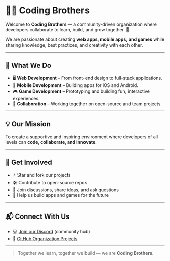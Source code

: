 # 👨‍💻 Coding Brothers

Welcome to **Coding Brothers** — a community-driven organization where developers collaborate to learn, build, and grow together. 🚀  

We are passionate about creating **web apps, mobile apps, and games** while sharing knowledge, best practices, and creativity with each other.

---

## 🌟 What We Do
- 🖥 **Web Development** – From front-end design to full-stack applications.  
- 📱 **Mobile Development** – Building apps for iOS and Android.  
- 🎮 **Game Development** – Prototyping and building fun, interactive experiences.  
- 🤝 **Collaboration** – Working together on open-source and team projects.  

---

## 💡 Our Mission
To create a supportive and inspiring environment where developers of all levels can **code, collaborate, and innovate**.  

---

## 🚀 Get Involved
- ⭐ Star and fork our projects  
- 🛠 Contribute to open-source repos  
- 💬 Join discussions, share ideas, and ask questions  
- 🎯 Help us build apps and games for the future  

---

## 📬 Connect With Us
- 💻 [Join our Discord](#) (community hub)  
- 🐙 [GitHub Organization Projects](https://github.com/Coding-Brothers)  

---

> Together we learn, together we build — we are **Coding Brothers**.
